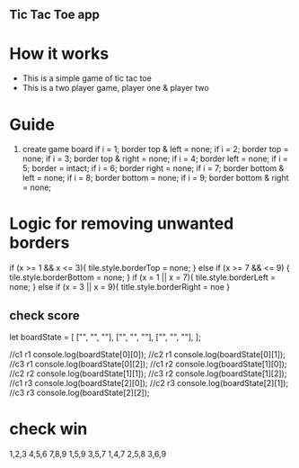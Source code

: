 ## Tic Tac Toe app

# How it works

- This is a simple game of tic tac toe
- This is a two player game, player one & player two

# Guide

1. create game board
   if i = 1; border top & left = none;
   if i = 2; border top = none;
   if i = 3; border top & right = none;
   if i = 4; border left = none;
   if i = 5; border = intact;
   if i = 6; border right = none;
   if i = 7; border bottom & left = none;
   if i = 8; border bottom = none;
   if i = 9; border bottom & right = none;

# Logic for removing unwanted borders

if (x >= 1 && x <= 3){
tile.style.borderTop = none;
} else if (x >= 7 && <= 9) {
tile.style.borderBottom = none;
}
if (x = 1 || x = 7){
tile.style.borderLeft = none;
} else if (x = 3 || x = 9){
title.style.borderRight = noe
}

## check score

let boardState = [
["", "", ""],
["", "", ""],
["", "", ""],
];

//c1 r1 console.log(boardState[0][0]);
//c2 r1 console.log(boardState[0][1]);
//c3 r1 console.log(boardState[0][2]);
//c1 r2 console.log(boardState[1][0]);
//c2 r2 console.log(boardState[1][1]);
//c3 r2 console.log(boardState[1][2]);
//c1 r3 console.log(boardState[2][0]);
//c2 r3 console.log(boardState[2][1]);
//c3 r3 console.log(boardState[2][2]);

# check win

1,2,3
4,5,6
7,8,9
1,5,9
3,5,7
1,4,7
2,5,8
3,6,9
